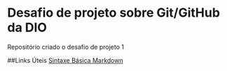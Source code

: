 # Desafio de projeto sobre Git/GitHub da DIO
Repositório criado o desafio de projeto 1

##Links Úteis
[Sintaxe Básica Markdown](https://www.markdownguide.org/basic-syntax/)
